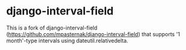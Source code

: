 django-interval-field
=====================

This is a fork of django-interval-field (https://github.com/mpasternak/django-interval-field)
that supports '1 month'-type intervals using dateutil.relativedelta.
